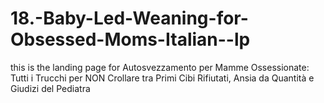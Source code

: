 # 18.-Baby-Led-Weaning-for-Obsessed-Moms-Italian--lp
this is the landing page for Autosvezzamento per Mamme Ossessionate: Tutti i Trucchi per NON Crollare tra Primi Cibi Rifiutati, Ansia da Quantità e Giudizi del Pediatra
